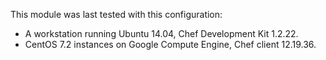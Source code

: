 This module  was last tested with this configuration:

* A workstation running Ubuntu 14.04, Chef Development Kit 1.2.22.
* CentOS 7.2 instances on Google Compute Engine, Chef client 12.19.36.
